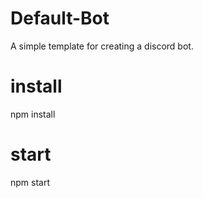 # Default-Bot #
A simple template for creating a discord bot.

# install #
npm install

# start #
npm start
